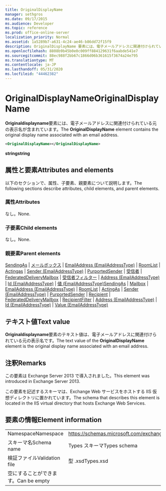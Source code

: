 ```yaml
---
title: OriginalDisplayName
manager: sethgros
ms.date: 09/17/2015
ms.audience: Developer
ms.topic: reference
ms.prod: office-online-server
localization_priority: Normal
ms.assetid: 1a5289b7-a631-4c24-ae46-b86dd72f15f9
description: OriginalDisplayName 要素には、電子メールアドレスに関連付けられている元の表示名が含まれています。
ms.openlocfilehash: 8808b9b45b0e0c009ff884129631f6aabde541e7
ms.sourcegitcommit: 88ec988f2bb67c1866d06b361615f3674a24e795
ms.translationtype: MT
ms.contentlocale: ja-JP
ms.lasthandoff: 05/31/2020
ms.locfileid: "44462382"
---
```

# <a name="originaldisplayname"></a><span data-ttu-id="5cf17-103">OriginalDisplayName</span><span class="sxs-lookup"><span data-stu-id="5cf17-103">OriginalDisplayName</span></span>

<span data-ttu-id="5cf17-104">**Originaldisplayname**要素には、電子メールアドレスに関連付けられている元の表示名が含まれています。</span><span class="sxs-lookup"><span data-stu-id="5cf17-104">The **OriginalDisplayName** element contains the original display name associated with an email address.</span></span> 
  
```XML
<OriginalDisplayName></OriginalDisplayName>
```

 <span data-ttu-id="5cf17-105">**string**</span><span class="sxs-lookup"><span data-stu-id="5cf17-105">**string**</span></span>
## <a name="attributes-and-elements"></a><span data-ttu-id="5cf17-106">属性と要素</span><span class="sxs-lookup"><span data-stu-id="5cf17-106">Attributes and elements</span></span>

<span data-ttu-id="5cf17-107">以下のセクションで、属性、子要素、親要素について説明します。</span><span class="sxs-lookup"><span data-stu-id="5cf17-107">The following sections describe attributes, child elements, and parent elements.</span></span>
  
### <a name="attributes"></a><span data-ttu-id="5cf17-108">属性</span><span class="sxs-lookup"><span data-stu-id="5cf17-108">Attributes</span></span>

<span data-ttu-id="5cf17-109">なし。</span><span class="sxs-lookup"><span data-stu-id="5cf17-109">None.</span></span>
  
### <a name="child-elements"></a><span data-ttu-id="5cf17-110">子要素</span><span class="sxs-lookup"><span data-stu-id="5cf17-110">Child elements</span></span>

<span data-ttu-id="5cf17-111">なし。</span><span class="sxs-lookup"><span data-stu-id="5cf17-111">None.</span></span>
  
### <a name="parent-elements"></a><span data-ttu-id="5cf17-112">親要素</span><span class="sxs-lookup"><span data-stu-id="5cf17-112">Parent elements</span></span>

<span data-ttu-id="5cf17-113">[SendingAs](sendingas.md)  | [メールボックス](mailbox.md)  | [EmailAddress (EmailAddressType)](emailaddress-emailaddresstype.md)  | [RoomList](roomlist.md)  | [Actingas](actingas.md)  | [Sender (EmailAddressType)](sender-emailaddresstype.md)  | [PurportedSender](purportedsender.md)  | [受信者](recipient.md)  | [FederatedDeliveryMailbox](federateddeliverymailbox.md)  | [受信者フィルター](recipientfilter.md)  | [Address (EmailAddressType)](address-emailaddresstype.md)  | [Id (EmailAddressType)](id-emailaddresstype.md)  | [値 (EmailAddressType)](value-emailaddresstype.md)</span><span class="sxs-lookup"><span data-stu-id="5cf17-113">[SendingAs](sendingas.md) | [Mailbox](mailbox.md) | [EmailAddress (EmailAddressType)](emailaddress-emailaddresstype.md) | [RoomList](roomlist.md) | [ActingAs](actingas.md) | [Sender (EmailAddressType)](sender-emailaddresstype.md) | [PurportedSender](purportedsender.md) | [Recipient](recipient.md) | [FederatedDeliveryMailbox](federateddeliverymailbox.md) | [RecipientFilter](recipientfilter.md) | [Address (EmailAddressType)](address-emailaddresstype.md) | [Id (EmailAddressType)](id-emailaddresstype.md) | [Value (EmailAddressType)](value-emailaddresstype.md)</span></span>
  
## <a name="text-value"></a><span data-ttu-id="5cf17-114">テキスト値</span><span class="sxs-lookup"><span data-stu-id="5cf17-114">Text value</span></span>

<span data-ttu-id="5cf17-115">**Originaldisplayname**要素のテキスト値は、電子メールアドレスに関連付けられている元の表示名です。</span><span class="sxs-lookup"><span data-stu-id="5cf17-115">The text value of the **OriginalDisplayName** element is the original display name associated with an email address.</span></span> 
  
## <a name="remarks"></a><span data-ttu-id="5cf17-116">注釈</span><span class="sxs-lookup"><span data-stu-id="5cf17-116">Remarks</span></span>

<span data-ttu-id="5cf17-117">この要素は Exchange Server 2013 で導入されました。</span><span class="sxs-lookup"><span data-stu-id="5cf17-117">This element was introduced in Exchange Server 2013.</span></span>
  
<span data-ttu-id="5cf17-118">この要素を記述するスキーマは、Exchange Web サービスをホストする IIS 仮想ディレクトリに置かれています。</span><span class="sxs-lookup"><span data-stu-id="5cf17-118">The schema that describes this element is located in the IIS virtual directory that hosts Exchange Web Services.</span></span>
  
## <a name="element-information"></a><span data-ttu-id="5cf17-119">要素の情報</span><span class="sxs-lookup"><span data-stu-id="5cf17-119">Element information</span></span>

|||
|:-----|:-----|
|<span data-ttu-id="5cf17-120">Namespace</span><span class="sxs-lookup"><span data-stu-id="5cf17-120">Namespace</span></span>  <br/> |https://schemas.microsoft.com/exchange/services/2006/types  <br/> |
|<span data-ttu-id="5cf17-121">スキーマ名</span><span class="sxs-lookup"><span data-stu-id="5cf17-121">Schema name</span></span>  <br/> |<span data-ttu-id="5cf17-122">Types スキーマ</span><span class="sxs-lookup"><span data-stu-id="5cf17-122">Types schema</span></span>  <br/> |
|<span data-ttu-id="5cf17-123">検証ファイル</span><span class="sxs-lookup"><span data-stu-id="5cf17-123">Validation file</span></span>  <br/> |<span data-ttu-id="5cf17-124">型 .xsd</span><span class="sxs-lookup"><span data-stu-id="5cf17-124">Types.xsd</span></span>  <br/> |
|<span data-ttu-id="5cf17-125">空にすることができます。</span><span class="sxs-lookup"><span data-stu-id="5cf17-125">Can be empty</span></span>  <br/> ||
   

